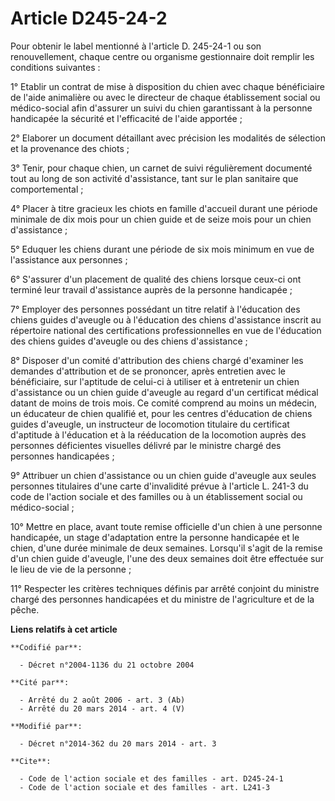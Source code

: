 # Article D245-24-2

Pour obtenir le label mentionné à l'article D. 245-24-1 ou son renouvellement, chaque centre ou organisme gestionnaire doit
remplir les conditions suivantes :

1° Etablir un contrat de mise à disposition du chien avec chaque bénéficiaire de l'aide animalière ou avec le directeur de
chaque établissement social ou médico-social afin d'assurer un suivi du chien garantissant à la personne handicapée la
sécurité et l'efficacité de l'aide apportée ;

2° Elaborer un document détaillant avec précision les modalités de sélection et la provenance des chiots ;

3° Tenir, pour chaque chien, un carnet de suivi régulièrement documenté tout au long de son activité d'assistance, tant sur
le plan sanitaire que comportemental ;

4° Placer à titre gracieux les chiots en famille d'accueil durant une période minimale de dix mois pour un chien guide et de
seize mois pour un chien d'assistance ;

5° Eduquer les chiens durant une période de six mois minimum en vue de l'assistance aux personnes ;

6° S'assurer d'un placement de qualité des chiens lorsque ceux-ci ont terminé leur travail d'assistance auprès de la personne
handicapée ;

7° Employer des personnes possédant un titre relatif à l'éducation des chiens guides d'aveugle ou à l'éducation des chiens
d'assistance inscrit au répertoire national des certifications professionnelles en vue de l'éducation des chiens guides
d'aveugle ou des chiens d'assistance ;

8° Disposer d'un comité d'attribution des chiens chargé d'examiner les demandes d'attribution et de se prononcer, après
entretien avec le bénéficiaire, sur l'aptitude de celui-ci à utiliser et à entretenir un chien d'assistance ou un chien guide
d'aveugle au regard d'un certificat médical datant de moins de trois mois. Ce comité comprend au moins un médecin, un
éducateur de chien qualifié et, pour les centres d'éducation de chiens guides d'aveugle, un instructeur de locomotion
titulaire du certificat d'aptitude à l'éducation et à la rééducation de la locomotion auprès des personnes déficientes
visuelles délivré par le ministre chargé des personnes handicapées ;

9° Attribuer un chien d'assistance ou un chien guide d'aveugle aux seules personnes titulaires d'une carte d'invalidité
prévue à l'article L. 241-3 du code de l'action sociale et des familles ou à un établissement social ou médico-social ;

10° Mettre en place, avant toute remise officielle d'un chien à une personne handicapée, un stage d'adaptation entre la
personne handicapée et le chien, d'une durée minimale de deux semaines. Lorsqu'il s'agit de la remise d'un chien guide
d'aveugle, l'une des deux semaines doit être effectuée sur le lieu de vie de la personne ;

11° Respecter les critères techniques définis par arrêté conjoint du ministre chargé des personnes handicapées et du ministre
de l'agriculture et de la pêche.

**Liens relatifs à cet article**

	**Codifié par**:

	  - Décret n°2004-1136 du 21 octobre 2004

	**Cité par**:

	  - Arrêté du 2 août 2006 - art. 3 (Ab)
	  - Arrêté du 20 mars 2014 - art. 4 (V)

	**Modifié par**:

	  - Décret n°2014-362 du 20 mars 2014 - art. 3

	**Cite**:

	  - Code de l'action sociale et des familles - art. D245-24-1
	  - Code de l'action sociale et des familles - art. L241-3
